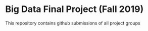 # Big Data Final Project (Fall 2019)
This repository contains github submissions of all project groups
